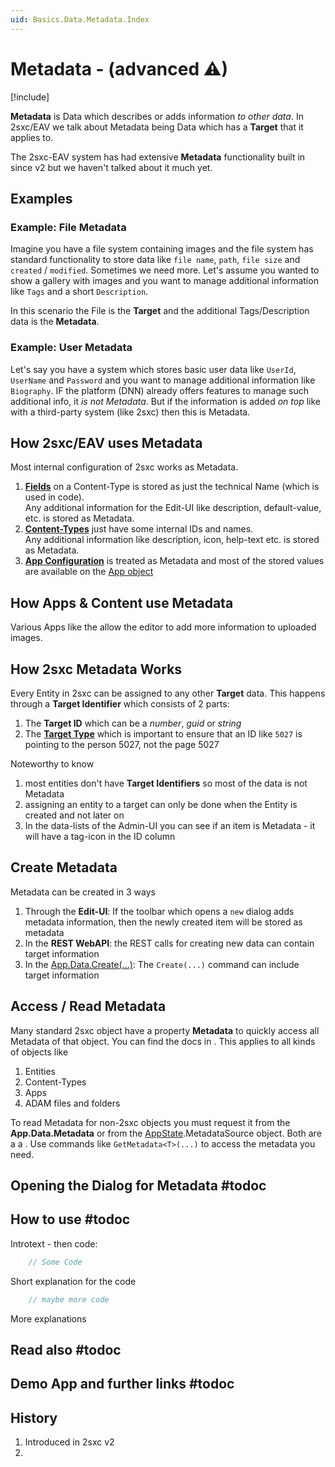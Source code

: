 ```yaml
---
uid: Basics.Data.Metadata.Index
---
```


# Metadata - (advanced ⚠)

[!include[](~/basics/stack/_shared-float-summary.md)]
<style>.context-box-summary .data-all { visibility: visible; } </style>

**Metadata** is Data which describes or adds information _to other data_. 
In 2sxc/EAV we talk about Metadata being Data which has a **Target** that it applies to. 

The 2sxc-EAV system has had extensive **Metadata** functionality built in since v2 but we haven't talked about it much yet.

## Examples

### Example: File Metadata

Imagine you have a file system containing images and the file system has standard functionality to store data like `file name`, `path`, `file size` and `created` / `modified`. 
Sometimes we need more. 
Let's assume you wanted to show a gallery with images and you want to manage additional information like `Tags` and a short `Description`. 

In this scenario the File is the **Target** and the additional Tags/Description data is the **Metadata**. 

### Example: User Metadata

Let's say you have a system which stores basic user data like `UserId`, `UserName` and `Password` and you want to manage additional information like `Biography`. 
IF the platform (DNN) already offers features to manage such additional info, it _is not Metadata_. But if the information is added _on top_ like with a third-party system (like 2sxc) then this is Metadata.

## How 2sxc/EAV uses Metadata

Most internal configuration of 2sxc works as Metadata. 

1. **[Fields](xref:Basics.Data.Fields.Index)** on a Content-Type is stored as just the technical Name (which is used in code).  
    Any additional information for the Edit-UI like description, default-value, etc. is stored as Metadata. 
1. **[Content-Types](xref:Basics.Data.ContentTypes.Index)** just have some internal IDs and names.  
    Any additional information like description, icon, help-text etc. is stored as Metadata.
1. **[App Configuration](xref:Basics.App.Configuration)** is treated as Metadata 
    and most of the stored values are available on the [App object](xref:NetCode.DynamicCode.Objects.App.Index)


## How Apps & Content use Metadata

Various Apps like the [](xref:App.FancyBoxGallery) allow the editor to add more information to uploaded images. 

## How 2sxc Metadata Works

Every Entity in 2sxc can be assigned to any other **Target** data. This happens through a **Target Identifier** which consists of 2 parts:

1. The **Target ID** which can be a _number_, _guid_ or _string_ 
1. The **[Target Type](xref:Basics.Data.Metadata.TargetTypes)** which is important to ensure that an ID like `5027` is pointing to the person 5027, not the page 5027

Noteworthy to know

1. most entities don't have **Target Identifiers** so most of the data is not Metadata
1. assigning an entity to a target can only be done when the Entity is created and not later on
1. In the data-lists of the Admin-UI you can see if an item is Metadata - it will have a tag-icon in the ID column


## Create Metadata

Metadata can be created in 3 ways

1. Through the **Edit-UI**: If the toolbar which opens a `new` dialog adds metadata information, then the newly created item will be stored as metadata
1. In the **REST WebAPI**: the REST calls for creating new data can contain target information
1. In the [App.Data.Create(...)](xref:NetCode.DynamicCode.Objects.App.Index): The `Create(...)` command can include target information 

## Access / Read Metadata

Many standard 2sxc object have a property **Metadata** to quickly access all Metadata of that object. You can find the docs in [](xref:ToSic.Eav.Metadata.IMetadataOf). This applies to all kinds of objects like

1. Entities
1. Content-Types
1. Apps
1. ADAM files and folders

To read Metadata for non-2sxc objects you must request it from the **App.Data.Metadata** or from the [AppState](xref:ToSic.Eav.Apps.AppState).MetadataSource object. Both are a a [](xref:ToSic.Eav.Metadata.IMetadataSource). Use commands like `GetMetadata<T>(...)` to access the metadata you need. 




## Opening the Dialog for Metadata #todoc


## How to use #todoc

Introtext - then code:

```cs
    // Some Code

```
Short explanation for the code

```javascript
    // maybe more code

```
More explanations 


## Read also #todoc


## Demo App and further links #todoc


## History

1. Introduced in 2sxc v2
2. 

